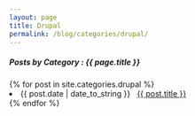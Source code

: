 ```yaml
---
layout: page
title: Drupal
permalink: /blog/categories/drupal/
---
```


<h5> Posts by Category : {{ page.title }} </h5>

<div class="card">
{% for post in site.categories.drupal %}
 <li class="category-posts"><span>{{ post.date | date_to_string }}</span> &nbsp; <a href="{{ post.url | relative_url }}">{{ post.title }}</a></li>
{% endfor %}
</div>
